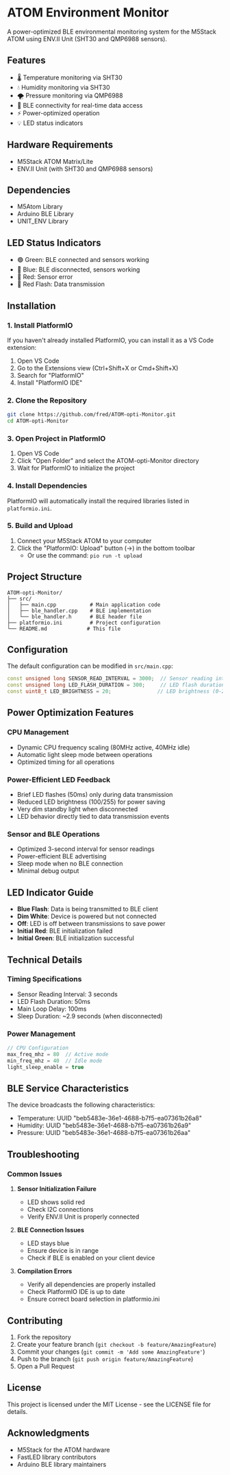 # ATOM Environment Monitor

A power-optimized BLE environmental monitoring system for the M5Stack ATOM using ENV.II Unit (SHT30 and QMP6988 sensors).

## Features

- 🌡️ Temperature monitoring via SHT30
- 💧 Humidity monitoring via SHT30
- 🌪️ Pressure monitoring via QMP6988
- 📱 BLE connectivity for real-time data access
- ⚡ Power-optimized operation
- 💡 LED status indicators

## Hardware Requirements

- M5Stack ATOM Matrix/Lite
- ENV.II Unit (with SHT30 and QMP6988 sensors)

## Dependencies

- M5Atom Library
- Arduino BLE Library
- UNIT_ENV Library

## LED Status Indicators

- 🟢 Green: BLE connected and sensors working
- 🔵 Blue: BLE disconnected, sensors working
- 🔴 Red: Sensor error
- 🔴 Red Flash: Data transmission

## Installation

### 1. Install PlatformIO

If you haven't already installed PlatformIO, you can install it as a VS Code extension:

1. Open VS Code
2. Go to the Extensions view (Ctrl+Shift+X or Cmd+Shift+X)
3. Search for "PlatformIO"
4. Install "PlatformIO IDE"

### 2. Clone the Repository

```bash
git clone https://github.com/fred/ATOM-opti-Monitor.git
cd ATOM-opti-Monitor
```

### 3. Open Project in PlatformIO

1. Open VS Code
2. Click "Open Folder" and select the ATOM-opti-Monitor directory
3. Wait for PlatformIO to initialize the project

### 4. Install Dependencies

PlatformIO will automatically install the required libraries listed in `platformio.ini`.

### 5. Build and Upload

1. Connect your M5Stack ATOM to your computer
2. Click the "PlatformIO: Upload" button (→) in the bottom toolbar
   - Or use the command: `pio run -t upload`

## Project Structure

```
ATOM-opti-Monitor/
├── src/
│   ├── main.cpp           # Main application code
│   ├── ble_handler.cpp    # BLE implementation
│   └── ble_handler.h      # BLE header file
├── platformio.ini         # Project configuration
└── README.md             # This file
```

## Configuration

The default configuration can be modified in `src/main.cpp`:

```cpp
const unsigned long SENSOR_READ_INTERVAL = 3000;  // Sensor reading interval (ms)
const unsigned long LED_FLASH_DURATION = 300;     // LED flash duration (ms)
const uint8_t LED_BRIGHTNESS = 20;               // LED brightness (0-255)
```

## Power Optimization Features

### CPU Management
- Dynamic CPU frequency scaling (80MHz active, 40MHz idle)
- Automatic light sleep mode between operations
- Optimized timing for all operations

### Power-Efficient LED Feedback
- Brief LED flashes (50ms) only during data transmission
- Reduced LED brightness (100/255) for power saving
- Very dim standby light when disconnected
- LED behavior directly tied to data transmission events

### Sensor and BLE Operations
- Optimized 3-second interval for sensor readings
- Power-efficient BLE advertising
- Sleep mode when no BLE connection
- Minimal debug output

## LED Indicator Guide

- **Blue Flash**: Data is being transmitted to BLE client
- **Dim White**: Device is powered but not connected
- **Off**: LED is off between transmissions to save power
- **Initial Red**: BLE initialization failed
- **Initial Green**: BLE initialization successful

## Technical Details

### Timing Specifications
- Sensor Reading Interval: 3 seconds
- LED Flash Duration: 50ms
- Main Loop Delay: 100ms
- Sleep Duration: ~2.9 seconds (when disconnected)

### Power Management
```cpp
// CPU Configuration
max_freq_mhz = 80  // Active mode
min_freq_mhz = 40  // Idle mode
light_sleep_enable = true
```

## BLE Service Characteristics

The device broadcasts the following characteristics:

- Temperature: UUID "beb5483e-36e1-4688-b7f5-ea07361b26a8"
- Humidity: UUID "beb5483e-36e1-4688-b7f5-ea07361b26a9"
- Pressure: UUID "beb5483e-36e1-4688-b7f5-ea07361b26aa"

## Troubleshooting

### Common Issues

1. **Sensor Initialization Failure**
   - LED shows solid red
   - Check I2C connections
   - Verify ENV.II Unit is properly connected

2. **BLE Connection Issues**
   - LED stays blue
   - Ensure device is in range
   - Check if BLE is enabled on your client device

3. **Compilation Errors**
   - Verify all dependencies are properly installed
   - Check PlatformIO IDE is up to date
   - Ensure correct board selection in platformio.ini

## Contributing

1. Fork the repository
2. Create your feature branch (`git checkout -b feature/AmazingFeature`)
3. Commit your changes (`git commit -m 'Add some AmazingFeature'`)
4. Push to the branch (`git push origin feature/AmazingFeature`)
5. Open a Pull Request

## License

This project is licensed under the MIT License - see the LICENSE file for details.

## Acknowledgments

- M5Stack for the ATOM hardware
- FastLED library contributors
- Arduino BLE library maintainers
